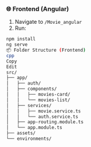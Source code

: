 
### 🌐 Frontend (Angular)

1. Navigate to `/Movie_angular`
2. Run:

```bash
npm install
ng serve
📦 Folder Structure (Frontend)
cpp
Copy
Edit
src/
├── app/
│   ├── auth/
│   ├── components/
│   │   ├── movies-card/
│   │   └── movies-list/
│   ├── services/
│   │   ├── movie.service.ts
│   │   └── auth.service.ts
│   ├── app-routing.module.ts
│   └── app.module.ts
├── assets/
└── environments/
